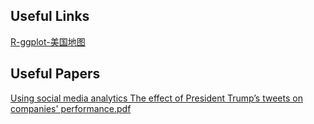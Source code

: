 ## Useful Links
[R-ggplot-美国地图](https://cloud.tencent.com/developer/article/1091338)  


## Useful Papers
[Using social media analytics The effect of President Trump’s tweets on companies' performance.pdf](https://github.com/tudousponge/COMM7390/blob/master/Using%20social%20media%20analytics%20The%20effect%20of%20President%20Trump’s%20tweets%20on%20companies'%20performance.pdf)
